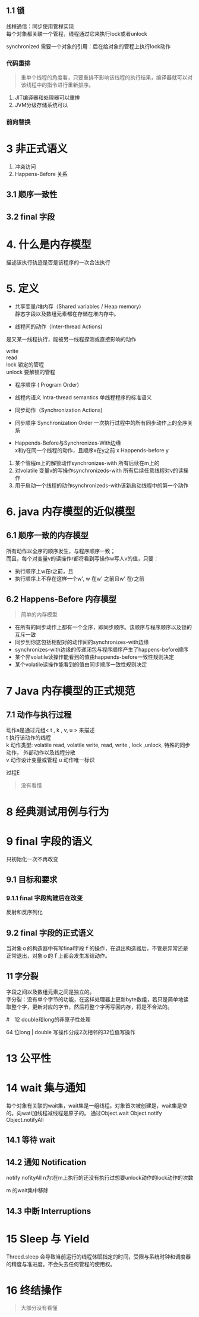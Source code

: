 ## 1.1 锁
线程通信：同步使用管程实现  
每个对象都关联一个管程，线程通过它来执行lock或者unlock  

synchronized 需要一个对象的引用：后在给对象的管程上执行lock动作

### 代码重排

> 重单个线程的角度看，只要重排不影响该线程的执行结果，编译器就可以对该线程中的指令进行重新排序。    


1. JIT编译器和处理器可以重排
2. JVM分级存储系统可以


### 前向替换


# 3 非正式语义

1. 冲突访问
2. Happens-Before 关系

## 3.1 顺序一致性

## 3.2 final 字段


# 4. 什么是内存模型

描述该执行轨迹是否是该程序的一次合法执行    


# 5. 定义

- 共享变量/堆内存（Shared variables / Heap memory)      
静态字段以及数组元素都在存储在堆内存中。    

- 线程间的动作（Inter-thread Actions) 

是又某一线程执行，能被另一线程探测或直接影响的动作  

write   
read    
lock    锁定的管程  
unlock  要解锁的管程    

- 程序顺序 ( Program Order) 
- 线程内语义 Intra-thread semantics 
单线程程序的标准语义    

- 同步动作（Synchronization Actions) 

- 同步顺序 Synchronization Order 
一次执行过程中的所有同步动作上的全序关系

- Happends-Before与Synchronizes-With边缘    
x和y在同一个线程的动作，且顺序x在y之前 x Happends-before y


1. 某个管程m上的解锁动作synchronizes-with 所有后续在m上的
2. 对volatile 变量v的写操作synchronizeds-with 所有后续任意线程对v的读操作
3. 用于启动一个线程的动作synchronizeds-with该新启动线程中的第一个动作


# 6. java 内存模型的近似模型



## 6.1 顺序一致的内存模型

所有动作以全序的顺序发生，与程序顺序一致；      
而且，每个对变量v的读操作r都将看到写操作w写人v的值，只要：
- 执行顺序上w在r之前，且    
- 执行顺序上不存在这样一个w', w 在w' 之前且w' 在r之前   

## 6.2 Happens-Before 内存模型

> 简单的内存模型

- 在所有的同步动作上都有一个全序，即同步顺序。该顺序与程序顺序以及锁的互斥一致
- 同步到你这包括相配对的动作间的synchronizes-with边缘
- synchronizes-with边缘的传递闭包与程序顺序产生了happens-before顺序
- 某个非volatile读操作能看到的值由happends-before一致性规则决定
- 某个volatile读操作能看到的值由同步顺序一致性规则决定


# 7 Java 内存模型的正式规范


## 7.1 动作与执行过程

动作a是通过元组< t , k , v, u > 来描述      
t 执行该动作的线程  
k 动作类型: volatile read, volatile write, read, write , lock ,unlock, 特殊的同步动作， 外部动作以及线程分散  
v 动作设计变量或管程
u 动作唯一标识 

过程E 


> 没有看懂


# 8 经典测试用例与行为

# 9 final 字段的语义

只初始化一次不再改变

## 9.1 目标和要求

### 9.1.1 final 字段构建后在改变
反射和反序列化

## 9.2 final 字段的正式语义

当对象ｏ的构造器中有写final字段ｆ的操作，在退出构造器后，不管是异常还是正常退出，对象ｏ的ｆ上都会发生冻结动作。


## 11 字分裂

字段之间以及数组元素之间是独立的。  
字分裂：没有单个字节的功能，在这样处理器上更新byte数组，若只是简单地读取整个字，更新对应的字节，然后将整个字再写回内存，将是不合法的。

#　12 double和long的非原子性处理

64 位long | double 写操作分成2次相邻的32位值写操作  

# 13 公平性

# 14 wait 集与通知

每个对象有关联的wait集，wait集是一组线程。对象首次被创建是，wait集是空的。向wati加线程减线程是原子的。 通过Object.wait Object.notify Object.notifyAll

## 14.1 等待 wait

## 14.2 通知 Notification
notify nofityAll n为t在m上执行的还没有执行过想要unlock动作的lock动作的次数

m 的wait集中移除    


## 14.3 中断 Interruptions


# 15 Sleep 与 Yield

Threed.sleep 会导致当前运行的线程休眠指定的时间，受限与系统时钟和调度器的精度与准进度。不会失去任何管程的使用权。


# 16 终结操作 


> 大部分没有看懂
